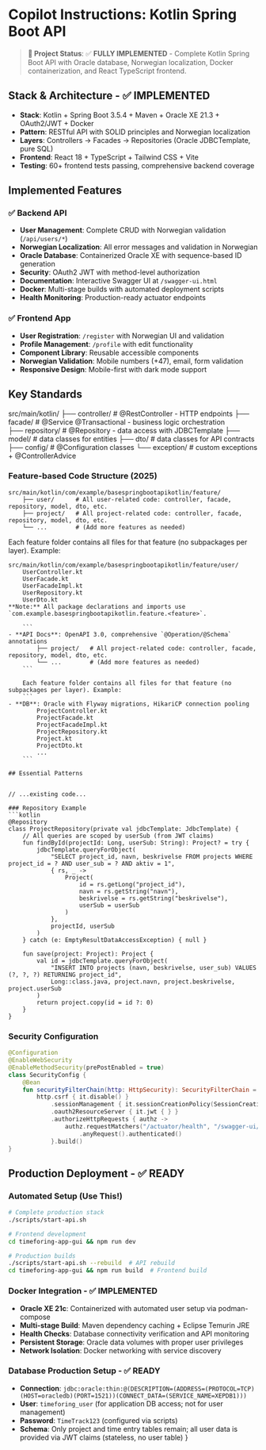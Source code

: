 # Copilot Instructions: Kotlin Spring Boot API

> **📝 Project Status**: ✅ **FULLY IMPLEMENTED** - Complete Kotlin Spring Boot API with Oracle database, Norwegian localization, Docker containerization, and React TypeScript frontend.

## Stack & Architecture - ✅ IMPLEMENTED
- **Stack**: Kotlin + Spring Boot 3.5.4 + Maven + Oracle XE 21.3 + OAuth2/JWT + Docker
- **Pattern**: RESTful API with SOLID principles and Norwegian localization
- **Layers**: Controllers → Facades → Repositories (Oracle JDBCTemplate, pure SQL)
- **Frontend**: React 18 + TypeScript + Tailwind CSS + Vite
- **Testing**: 60+ frontend tests passing, comprehensive backend coverage

## Implemented Features

### ✅ Backend API
- **User Management**: Complete CRUD with Norwegian validation (`/api/users/*`)
- **Norwegian Localization**: All error messages and validation in Norwegian
- **Oracle Database**: Containerized Oracle XE with sequence-based ID generation
- **Security**: OAuth2 JWT with method-level authorization
- **Documentation**: Interactive Swagger UI at `/swagger-ui.html`
- **Docker**: Multi-stage builds with automated deployment scripts
- **Health Monitoring**: Production-ready actuator endpoints

### ✅ Frontend App  
- **User Registration**: `/register` with Norwegian UI and validation
- **Profile Management**: `/profile` with edit functionality
- **Component Library**: Reusable accessible components
- **Norwegian Validation**: Mobile numbers (+47), email, form validation
- **Responsive Design**: Mobile-first with dark mode support

## Key Standards
src/main/kotlin/
├── controller/     # @RestController - HTTP endpoints
├── facade/         # @Service @Transactional - business logic orchestration  
├── repository/     # @Repository - data access with JDBCTemplate
├── model/          # data classes for entities
├── dto/            # data classes for API contracts
├── config/         # @Configuration classes
└── exception/      # custom exceptions + @ControllerAdvice

### Feature-based Code Structure (2025)
```
src/main/kotlin/com/example/basespringbootapikotlin/feature/
    ├── user/      # All user-related code: controller, facade, repository, model, dto, etc.
    ├── project/   # All project-related code: controller, facade, repository, model, dto, etc.
    └── ...        # (Add more features as needed)
```

Each feature folder contains all files for that feature (no subpackages per layer). Example:
```
src/main/kotlin/com/example/basespringbootapikotlin/feature/user/
    UserController.kt
    UserFacade.kt
    UserFacadeImpl.kt
    UserRepository.kt
    UserDto.kt
**Note:** All package declarations and imports use `com.example.basespringbootapikotlin.feature.<feature>`.

    ```
- **API Docs**: OpenAPI 3.0, comprehensive `@Operation/@Schema` annotations
        ├── project/   # All project-related code: controller, facade, repository, model, dto, etc.
        └── ...        # (Add more features as needed)
    ```

    Each feature folder contains all files for that feature (no subpackages per layer). Example:
    ```
- **DB**: Oracle with Flyway migrations, HikariCP connection pooling
        ProjectController.kt
        ProjectFacade.kt
        ProjectFacadeImpl.kt
        ProjectRepository.kt
        Project.kt
        ProjectDto.kt
        ...
    ```

## Essential Patterns


// ...existing code...

### Repository Example
```kotlin
@Repository
class ProjectRepository(private val jdbcTemplate: JdbcTemplate) {
    // All queries are scoped by userSub (from JWT claims)
    fun findById(projectId: Long, userSub: String): Project? = try {
        jdbcTemplate.queryForObject(
            "SELECT project_id, navn, beskrivelse FROM projects WHERE project_id = ? AND user_sub = ? AND aktiv = 1",
            { rs, _ ->
                Project(
                    id = rs.getLong("project_id"),
                    navn = rs.getString("navn"),
                    beskrivelse = rs.getString("beskrivelse"),
                    userSub = userSub
                )
            },
            projectId, userSub
        )
    } catch (e: EmptyResultDataAccessException) { null }

    fun save(project: Project): Project {
        val id = jdbcTemplate.queryForObject(
            "INSERT INTO projects (navn, beskrivelse, user_sub) VALUES (?, ?, ?) RETURNING project_id",
            Long::class.java, project.navn, project.beskrivelse, project.userSub
        )
        return project.copy(id = id ?: 0)
    }
}
```

### Security Configuration
```kotlin
@Configuration
@EnableWebSecurity
@EnableMethodSecurity(prePostEnabled = true)
class SecurityConfig {
    @Bean
    fun securityFilterChain(http: HttpSecurity): SecurityFilterChain =
        http.csrf { it.disable() }
            .sessionManagement { it.sessionCreationPolicy(SessionCreationPolicy.STATELESS) }
            .oauth2ResourceServer { it.jwt { } }
            .authorizeHttpRequests { authz ->
                authz.requestMatchers("/actuator/health", "/swagger-ui/**").permitAll()
                    .anyRequest().authenticated()
            }.build()
}
```

## Production Deployment - ✅ READY

### Automated Setup (Use This!)
```bash
# Complete production stack
./scripts/start-api.sh

# Frontend development
cd timeforing-app-gui && npm run dev

# Production builds
./scripts/start-api.sh --rebuild  # API rebuild
cd timeforing-app-gui && npm run build  # Frontend build
```

### Docker Integration - ✅ IMPLEMENTED
- **Oracle XE 21c**: Containerized with automated user setup via podman-compose
- **Multi-stage Build**: Maven dependency caching + Eclipse Temurin JRE
- **Health Checks**: Database connectivity verification and API monitoring
- **Persistent Storage**: Oracle data volumes with proper user privileges
- **Network Isolation**: Docker networking with service discovery

### Database Production Setup - ✅ READY
- **Connection**: `jdbc:oracle:thin:@(DESCRIPTION=(ADDRESS=(PROTOCOL=TCP)(HOST=oracledb)(PORT=1521))(CONNECT_DATA=(SERVICE_NAME=XEPDB1)))`
- **User**: `timeforing_user` (for application DB access; not for user management)
- **Password**: `TimeTrack123` (configured via scripts)
- **Schema**: Only project and time entry tables remain; all user data is provided via JWT claims (stateless, no user table)
}